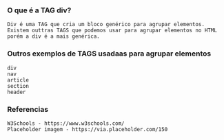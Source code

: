 ### O que é a TAG div?
    Div é uma TAG que cria um bloco genérico para agrupar elementos. Existem outtras TAGS que podemos usar para agrupar elementos no HTML porém a div é a mais genérica.

### Outros exemplos de TAGS usadaas para agrupar elementos
    div
    nav
    article
    section
    header

### Referencias
    W3Schools - https://www.w3schools.com/
    Placeholder imagem - https://via.placeholder.com/150        